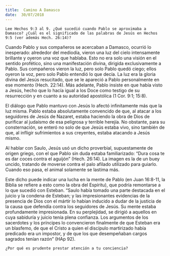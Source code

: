 ```yaml
---
title:  Camino A Damasco
date:  30/07/2018
---
```


`Lee Hechos 9:3 al 9. ¿Qué sucedió cuando Pablo se aproximaba a Damasco? ¿Cuál es el significado de las palabras de Jesús en Hechos 9:5 (ver además Hech. 26:14)?`

Cuando Pablo y sus compañeros se acercaban a Damasco, ocurrió lo inesperado: alrededor del mediodía, vieron una luz del cielo intensamente brillante y oyeron una voz que hablaba. Esto no era solo una visión en el sentido profético, sino una manifestación divina, dirigida exclusivamente a Pablo. Sus compañeros vieron la luz, pero solo Pablo quedó ciego; ellos oyeron la voz, pero solo Pablo entendió lo que decía. La luz era la gloria divina del Jesús resucitado, que se le apareció a Pablo personalmente en ese momento (Hech. 22:14). Más adelante, Pablo insiste en que había visto a Jesús, hecho que lo hacía igual a los Doce como testigo de su resurrección y en cuanto a su autoridad apostólica (1 Cor. 9:1; 15:8).

El diálogo que Pablo mantuvo con Jesús lo afectó infinitamente más que la luz misma. Pablo estaba absolutamente convencido de que, al atacar a los seguidores de Jesús de Nazaret, estaba haciendo la obra de Dios de purificar al judaísmo de esa peligrosa y terrible herejía. No obstante, para su consternación, se enteró no solo de que Jesús estaba vivo, sino también de que, al infligir sufrimientos a sus creyentes, estaba atacando a Jesús mismo.

Al hablar con Saulo, Jesús usó un dicho proverbial, supuestamente de origen griego, con el que Pablo sin duda estaba familiarizado: “Dura cosa te es dar coces contra el aguijón” (Hech. 26:14). La imagen es la de un buey uncido, tratando de moverse contra el palo afilado utilizado para guiarlo. Cuando eso pasa, el animal solamente se lastima más.

Este dicho puede indicar una lucha en la mente de Pablo (en Juan 16:8-11, la Biblia se refiere a esto como la obra del Espíritu), que podría remontarse a lo que sucedió con Esteban. “Saulo había tomado una parte destacada en el juicio y la condena de Esteban; y las impresionantes evidencias de la presencia de Dios con el mártir lo habían inducido a dudar de la justicia de la causa que defendía contra los seguidores de Jesús. Su mente estaba profundamente impresionada. En su perplejidad, se dirigió a aquellos en cuya sabiduría y juicio tenía plena confianza. Los argumentos de los sacerdotes y los príncipes lo convencieron finalmente de que Esteban era un blasfemo, de que el Cristo a quien el discípulo martirizado había predicado era un impostor, y de que los que desempeñaban cargos sagrados tenían razón” (HAp 92).

`¿Por qué es prudente prestar atención a tu conciencia?`